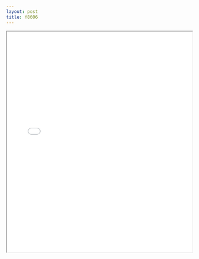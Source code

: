 ```yaml
---
layout: post
title: f8606
---
```


<div class="pdf-container">
<iframe src="/ea/assets/pdfs/forms/f8606.pdf" height="600" width="100%" allowFullScreen="true"></iframe>
</div>

